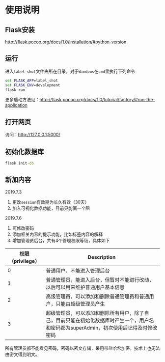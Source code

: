 # 使用说明

## Flask安装

http://flask.pocoo.org/docs/1.0/installation/#python-version

## 运行

进入`label-shot`文件夹所在目录，对于`Windows`在`cmd`里执行下列命令

```cmd
set FLASK_APP=label_shot
set FLASK_ENV=development
flask run
```

更多启动方法见：http://flask.pocoo.org/docs/1.0/tutorial/factory/#run-the-application

## 打开网页

访问：http://127.0.0.1:5000/

## 初始化数据库

```cmd
flask init-db
```

## 新加内容

2019.7.3

1. 更改`session`有效期为长久有效（30天）
2. 加入可视化数据功能，目前只能画一个图

2019.7.6

1. 可修改密码
2. 添加相关内容的提示功能，比如标签内容的解释
3. 增加管理员后台，共有4个管理权限等级，具体如下

| 权限（privilege） | Description |
| ----------- | ----------- |
| 0 | 普通用户，不能进入管理后台 |
| 1 | 普通管理员，能进入后台，但暂时不能进行改动，以后可以用来维护普通用户基本信息 |
| 2 | 高级管理员，可以添加和删除普通管理员和普通用户，只能由超级管理员产生 |
| 3 | 超级管理员，可以添加和删除所有用户，除了自己，目前只能在初始化数据库时产生一个，用户名和密码都为superAdmin，初次使用后记得及时修改密码 |

所有管理员都不能看见密码，密码以密文存储，采用带盐哈希加密，技术上也无法由密文得到明文。
